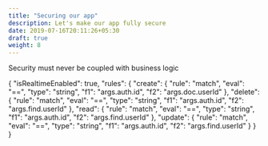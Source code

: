 ```yaml
---
title: "Securing our app"
description: Let's make our app fully secure
date: 2019-07-16T20:11:26+05:30
draft: true
weight: 8
---
```


Security must never be coupled with business logic

{
  "isRealtimeEnabled": true,
  "rules": {
    "create": {
      "rule": "match",
      "eval": "==",
      "type": "string",
      "f1": "args.auth.id",
      "f2": "args.doc.userId"
    },
    "delete": {
      "rule": "match",
      "eval": "==",
      "type": "string",
      "f1": "args.auth.id",
      "f2": "args.find.userId"
    },
    "read": {
      "rule": "match",
      "eval": "==",
      "type": "string",
      "f1": "args.auth.id",
      "f2": "args.find.userId"
    },
    "update":  {
      "rule": "match",
      "eval": "==",
      "type": "string",
      "f1": "args.auth.id",
      "f2": "args.find.userId"
    }
  }
}